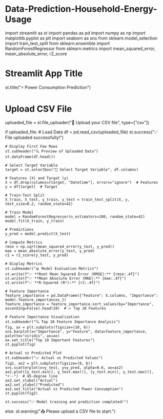 # Data-Prediction-Household-Energy-Usage
import streamlit as st
import pandas as pd
import numpy as np
import matplotlib.pyplot as plt
import seaborn as sns
from sklearn.model_selection import train_test_split
from sklearn.ensemble import RandomForestRegressor
from sklearn.metrics import mean_squared_error, mean_absolute_error, r2_score

# Streamlit App Title
st.title("⚡ Power Consumption Prediction")

# Upload CSV File
uploaded_file = st.file_uploader("📂 Upload your CSV file", type=["csv"])

if uploaded_file:
    # Load Data
    df = pd.read_csv(uploaded_file)
    st.success("✅ File uploaded successfully!")

    # Display First Few Rows
    st.subheader("🔍 Preview of Uploaded Data")
    st.dataframe(df.head())

    # Select Target Variable
    target = st.selectbox("🎯 Select Target Variable", df.columns)

    # Features (X) and Target (y)
    X = df.drop(columns=[target, "Datetime"], errors="ignore")  # Features
    y = df[target]  # Target

    # Train-Test Split
    X_train, X_test, y_train, y_test = train_test_split(X, y, test_size=0.2, random_state=42)

    # Train Model
    model = RandomForestRegressor(n_estimators=100, random_state=42)
    model.fit(X_train, y_train)

    # Predictions
    y_pred = model.predict(X_test)

    # Compute Metrics
    rmse = np.sqrt(mean_squared_error(y_test, y_pred))
    mae = mean_absolute_error(y_test, y_pred)
    r2 = r2_score(y_test, y_pred)

    # Display Metrics
    st.subheader("📊 Model Evaluation Metrics")
    st.write(f"✅ **Root Mean Squared Error (RMSE):** {rmse:.4f}")
    st.write(f"✅ **Mean Absolute Error (MAE):** {mae:.4f}")
    st.write(f"✅ **R-Squared (R²):** {r2:.4f}")

    # Feature Importance
    feature_importance = pd.DataFrame({"Feature": X.columns, "Importance": model.feature_importances_})
    feature_importance = feature_importance.sort_values(by="Importance", ascending=False).head(10)  # 🔥 Top 10 Features

    # Feature Importance Visualization
    st.subheader("🔍 Top 10 Feature Importance Analysis")
    fig, ax = plt.subplots(figsize=(10, 6))
    sns.barplot(x="Importance", y="Feature", data=feature_importance, palette="viridis", ax=ax)
    ax.set_title("Top 10 Important Features")
    st.pyplot(fig)

    # Actual vs Predicted Plot
    st.subheader("📈 Actual vs Predicted Values")
    fig2, ax2 = plt.subplots(figsize=(8, 6))
    sns.scatterplot(x=y_test, y=y_pred, alpha=0.6, ax=ax2)
    ax2.plot([y_test.min(), y_test.max()], [y_test.min(), y_test.max()], "r--")  # 45-degree line
    ax2.set_xlabel("Actual")
    ax2.set_ylabel("Predicted")
    ax2.set_title("Actual vs Predicted Power Consumption")
    st.pyplot(fig2)

    st.success("✅ Model training and prediction completed!")
else:
    st.warning("📤 Please upload a CSV file to start.")

